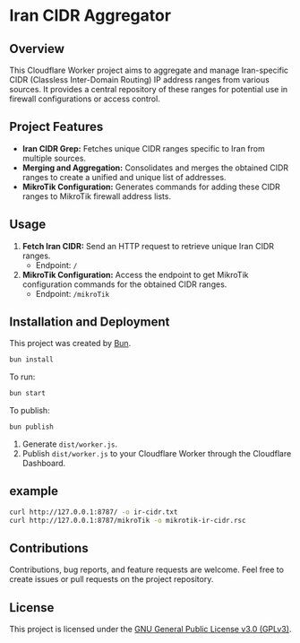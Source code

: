 # Iran CIDR Aggregator

## Overview

This Cloudflare Worker project aims to aggregate and manage Iran-specific CIDR (Classless Inter-Domain Routing) IP address ranges from various sources. It provides a central repository of these ranges for potential use in firewall configurations or access control.

## Project Features

- **Iran CIDR Grep:** Fetches unique CIDR ranges specific to Iran from multiple sources.
- **Merging and Aggregation:** Consolidates and merges the obtained CIDR ranges to create a unified and unique list of addresses.
- **MikroTik Configuration:** Generates commands for adding these CIDR ranges to MikroTik firewall address lists.

## Usage

1. **Fetch Iran CIDR:** Send an HTTP request to retrieve unique Iran CIDR ranges.
    - Endpoint: `/`
2. **MikroTik Configuration:** Access the endpoint to get MikroTik configuration commands for the obtained CIDR ranges.
    - Endpoint: `/mikroTik`

## Installation and Deployment

This project was created by [Bun](https://bun.sh).

```bash
bun install
```

To run:

```bash
bun start
```

To publish:

```bash
bun publish
```

1. Generate `dist/worker.js`.
2. Publish `dist/worker.js` to your Cloudflare Worker through the Cloudflare Dashboard.

## example

```bash
curl http://127.0.0.1:8787/ -o ir-cidr.txt
curl http://127.0.0.1:8787/mikroTik -o mikrotik-ir-cidr.rsc
```

## Contributions

Contributions, bug reports, and feature requests are welcome. Feel free to create issues or pull requests on the project repository.

## License

This project is licensed under the [GNU General Public License v3.0 (GPLv3)](https://www.gnu.org/licenses/gpl-3.0.html).
